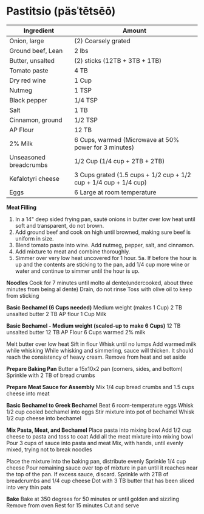 Pastitsio (päsˈtētsēō)
=========

Ingredient | Amount
-|-
Onion, large | (2) Coarsely grated
Ground beef, Lean | 2 lbs
Butter, unsalted | (2) sticks (12TB + 3TB + 1TB)
Tomato paste | 4 TB
Dry red wine | 1 Cup
Nutmeg | 1 TSP
Black pepper | 1/4 TSP
Salt | 1 TB
Cinnamon, ground | 1/2 TSP
AP Flour | 12 TB
2% Milk | 6 Cups, warmed (Microwave at 50% power for 3 minutes)
Unseasoned breadcrumbs | 1/2 Cup (1/4 cup + 2TB + 2TB)
Kefalotyri cheese | 3 Cups grated (1.5 cups + 1/2 cup + 1/2 cup + 1/4 cup + 1/4 cup)
Eggs | 6 Large at room temperature

**Meat Filling**
1. In a 14" deep sided frying pan, sauté onions in butter over low heat until soft and transparent, do not brown.
2. Add ground beef and cook on high until browned, making sure beef is uniform in size.
3. Blend tomato paste into wine. Add nutmeg, pepper, salt, and cinnamon.
4. Add mixture to meat and combine thoroughly.
5. Simmer over very low heat uncovered for 1 hour. 
5a. If before the hour is up and the contents are sticking to the pan, add 1/4 cup more wine or water and continue to simmer until the hour is up.

**Noodles**
Cook for 7 minutes until molto al dente(undercooked, about three minutes from being al dente)
Drain, do not rinse
Toss with olive oil to keep from sticking

**Basic Bechamel (6 Cups needed)**
Medium weight (makes 1 Cup)
2 TB unsalted butter
2 TB AP flour
1 Cup Milk

**Basic Bechamel - Medium weight (scaled-up to make 6 Cups)**
12 TB unsalted butter
12 TB AP Flour
6 Cups warmed 2% milk

Melt butter over low heat
Sift in flour
Whisk until no lumps
Add warmed milk while whisking
While whisking and simmering, sauce will thicken. It should reach the consistency of heavy cream.
Remove from heat and set aside

**Prepare Baking Pan**
Butter a 15x10x2 pan (corners, sides, and bottom)
Sprinkle with 2 TB of bread crumbs

**Prepare Meat Sauce for Assembly**
Mix 1/4 cup bread crumbs and 1.5 cups cheese into meat

**Basic Bechamel to Greek Bechamel**
Beat 6 room-temperature eggs
Whisk 1/2 cup cooled bechamel into eggs
Stir mixture into pot of bechamel
Whisk 1/2 cup cheese into bechamel

**Mix Pasta, Meat, and Bechamel**
Place pasta into mixing bowl
Add 1/2 cup cheese to pasta and toss to coat
Add all the meat mixture into mixing bowl
Pour 3 cups of sauce into pasta and meat
Mix, with hands, until evenly mixed, trying not to break noodles

Place the mixture into the baking pan, distribute evenly
Sprinkle 1/4 cup cheese
Pour remaining sauce over top of mixture in pan until it reaches near the top of the pan. If excess sauce, discard.
Sprinkle with 2TB of breadcrumbs and 1/4 cup cheese
Dot with 3 TB butter that has been sliced into very thin pats

**Bake**
Bake at 350 degrees for 50 minutes or until golden and sizzling
Remove from oven
Rest for 15 minutes
Cut and serve
